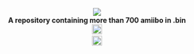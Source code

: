 <p align="center">
	<a href="https://github.com/GrewdonGaming21/AmiiboGhost"><img src="https://github.com/GrewdonGaming21/AmiiboGhost/blob/master/banner.jpg"></a><br>
	<b>A repository containing more than 700 amiibo in .bin</b><br>
</a>
	<a href="https://github.com/Ghost0159/AmiiboGhost" style="padding-left: 5px; padding-right: 5px;">
		<img src="https://img.shields.io/badge/Compatible_with:-Wumiibo,_N2elite_(Amiiqo),_Amii_spoofer,_emuiibo-blue.svg" height="20">
	<br/>
</a>
	<a href="https://github.com/Ghost0159/AmiiboGhost" style="padding-left: 5px; padding-right: 5px;">
		<img src="https://img.shields.io/badge/a_simple_repository_containing_more_than-700_amiibo_in_.bin-red.svg" height="20">
</p>
